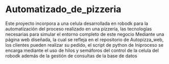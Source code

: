 # Automatizado_de_pizzeria
Este proyecto incorpora a una celula desarrollada en robodk para la automatización del proceso realizado en una pizzería, las tecnologías necesarias para simular el entorno completo de este negocio
Mediante una página web diseñada, la cual se refleja en el repositorio de Autopizza_web, los clientes pueden realizar su pedido, 
el script de python de Iniproceso se encarga mediante el uso de hilos y semáforos del control de la celula del robodk además de la gestión de consultas de la base de datos
